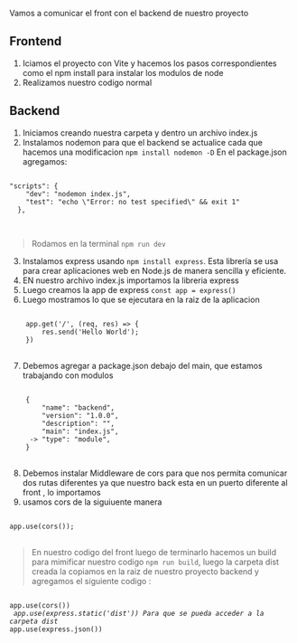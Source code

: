  Vamos a comunicar el front con el backend de nuestro proyecto
 
 ## Frontend
 1. Iciamos el proyecto con Vite y hacemos los pasos correspondientes como el npm install para instalar los modulos de node
 2. Realizamos nuestro codigo normal


 
 ## Backend
1. Iniciamos creando nuestra carpeta y dentro un archivo index.js
2. Instalamos nodemon para que el backend se actualice cada que hacemos una modificacion 
`npm install nodemon -D`
En el package.json agregamos:
<pre>
<code>
"scripts": {
    "dev": "nodemon index.js",
    "test": "echo \"Error: no test specified\" && exit 1"
  },
  </code>
  </pre>
  > Rodamos en la terminal `npm run dev`
3. Instalamos express usando `npm install express`. Esta librería se usa para crear aplicaciones web en Node.js de manera sencilla y eficiente.
4. EN nuestro archivo index.js importamos la libreria express
5. Luego creamos la app de express `const app = express()`
6. Luego mostramos lo que se ejecutara en la raiz de la aplicacion
<pre>
<code>
    app.get('/', (req, res) => {
        res.send('Hello World');
    })
</code>
</pre>

7. Debemos agregar a package.json debajo del main, que estamos trabajando con modulos
<pre>
<code>
    {
        "name": "backend",
        "version": "1.0.0",
        "description": "",
        "main": "index.js",
     -> "type": "module",
    }
</code>
</pre>
8. Debemos instalar Middleware de cors para que nos permita comunicar dos rutas diferentes ya que nuestro back esta en un puerto diferente al front , lo importamos 
9. usamos cors de la siguiuente manera 
<pre>
<code>
app.use(cors());
</code>
</pre>

> En nuestro codigo del front luego de terminarlo hacemos un build para mimificar nuestro codigo `npm run build`, luego la carpeta dist creada la copiamos en la raiz de nuestro proyecto backend y agregamos el siguiente codigo :

<pre>
<code>
app.use(cors()) 
<em> app.use(express.static('dist')) Para que se pueda acceder a la carpeta dist </em>
app.use(express.json()) 
</code>
</pre>
